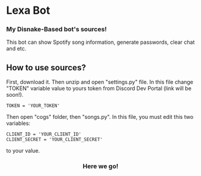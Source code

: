 # Lexa Bot
### My Disnake-Based bot's sources!
This bot can show Spotify song information, generate passwords, clear chat and etc.
## How to use sources? 
First, download it. Then unzip and open "settings.py" file. In this file change "TOKEN" variable value to yours token from Discord Dev Portal (link will be soon!).
```
TOKEN = 'YOUR_TOKEN'
```
Then open "cogs" folder, then "songs.py".
In this file, you must edit this two variables:
```
CLIENT_ID = 'YOUR_CLIENT_ID'
CLIENT_SECRET = 'YOUR_CLIENT_SECRET'
``` 
to your value.
<h3 align="center">Here we go!</h3>

